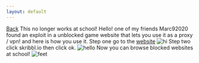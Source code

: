 ```yaml
---
layout: default
---
```

[Back](index.html)
This no longer works at school! Hello! one of my friends Marc92020 found an exploit in a unblocked game website that lets you use it as a proxy / vpn! and here is how you use it.
Step one go to the [website](https://alegithomeworksite.online/games)
![hi](https://therealbrodie.github.io/assets/Guide-images/Guied01.png)
Step two click skribbl.io then click ok.
![hello](https://therealbrodie.github.io/assets/Guide-images/Guied02.png)
Now you can browse blocked websites at school!
![feet](https://therealbrodie.github.io/assets/Guide-images/Guied03.png)